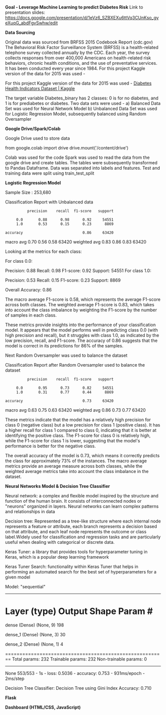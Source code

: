 

**Goal -  Leverage Machine Learning to predict Diabetes Risk**
Link to presentation slides: https://docs.google.com/presentation/d/1eVz6_SZBXEXu6ttVq3CUnKso_gyeXuqG_abdFgvSwhw/edit

**Data Sourcing**

Original data was sourced from BRFSS 2015 Codebook Report (cdc.gov)
The Behavioral Risk Factor Surveillance System (BRFSS) is a health-related telephone survey collected annually by the CDC. Each year, the survey collects responses from over 400,000 Americans on health-related risk behaviors, chronic health conditions, and the use of preventative services. It has been conducted every year since 1984. 
For this project Kaggle version of the data for 2015 was used - 


For this project Kaggle version of the data for 2015 was used - 
[Diabetes Health Indicators Dataset | Kaggle](https://www.kaggle.com/datasets/alexteboul/diabetes-health-indicators-dataset?select=diabetes_binary_health_indicators_BRFSS2015.csv)

The target variable Diabetes_binary has 2 classes: 0 is for no diabetes, and 1 is for prediabetes or diabetes.
Two data sets were used -
a) Balanced Data Set was used for Neural Network Model
b) Unbalanced Data Set was used for Logistic Regression Model, subsequently balanced using Random Oversampler


**Google Drive/Spark/Colab**

Google Drive used to store data

from google.colab import drive
drive.mount('/content/drive')

Colab was used for the code
Spark was used to read the data from the google drive and create tables.
The tables were subsequently transformed to Pandas Dataframe.
Data was separated into labels and features.
Test and training data were split using train_test_split


**Logistic Regression Model**

Sample Size : 253,680

Classification Report with Unbalanced data 

              precision    recall  f1-score   support

         0.0       0.88      0.98      0.92     54551
         1.0       0.53      0.15      0.23      8869

    accuracy                           0.86     63420
   macro avg       0.70      0.56      0.58     63420
weighted avg       0.83      0.86      0.83     63420

Looking at the metrics for each class:

For class 0.0:

Precision: 0.88 Recall: 0.98 F1-score: 0.92 Support: 54551 For class 1.0:

Precision: 0.53 Recall: 0.15 F1-score: 0.23 Support: 8869

Overall Accuracy: 0.86

The macro average F1-score is 0.58, which represents the average F1-score across both classes. The weighted average F1-score is 0.83, which takes into account the class imbalance by weighting the F1-score by the number of samples in each class.

These metrics provide insights into the performance of your classification model. It appears that the model performs well in predicting class 0.0 (with high precision and recall), but it struggles with class 1.0, as indicated by the low precision, recall, and F1-score. The accuracy of 0.86 suggests that the model is correct in its predictions for 86% of the samples.

Next Random Oversampler was used to balance the dataset 

Classification Report after Random Oversampler used to balance the dataset

              precision    recall  f1-score   support

         0.0       0.95      0.73      0.82     54551
         1.0       0.31      0.77      0.44      8869

    accuracy                           0.73     63420
   macro avg       0.63      0.75      0.63     63420
weighted avg       0.86      0.73      0.77     63420


These metrics indicate that the model has a relatively high precision for class 0 (negative class) but a low precision for class 1 (positive class). It has a higher recall for class 1 compared to class 0, indicating that it is better at identifying the positive class. The F1-score for class 0 is relatively high, while the F1-score for class 1 is lower, suggesting that the model's performance is better for the negative class.

The overall accuracy of the model is 0.73, which means it correctly predicts the class for approximately 73% of the instances. The macro average metrics provide an average measure across both classes, while the weighted average metrics take into account the class imbalance in the dataset.

  
**Neural Networks Model & Decision Tree Classifier**

Neural network: a complex and flexible model inspired by the structure and function of the human brain. It consists of interconnected nodes or "neurons" organized in layers. Neural networks can learn complex patterns and relationships in data

Decision tree: Represented as a tree-like structure where each internal node represents a feature or attribute, each branch represents a decision based on that attribute, and each leaf node represents the outcome or class label.Widely used for classification and regression tasks and are particularly useful when dealing with categorical or discrete data.

Keras Tuner: a library that provides tools for hyperparameter tuning in Keras, which is a popular deep learning framework

Keras Tuner Search: functionality within Keras Tuner that helps in performing an automated search for the best set of hyperparameters for a given model

Model: "sequential"
_________________________________________________________________
 Layer (type)                Output Shape              Param #   
========================================================
 dense (Dense)               (None, 9)                 198       
                                                                 
 dense_1 (Dense)             (None, 3)                 30        
                                                                 
 dense_2 (Dense)             (None, 1)                 4         
                                                                 
========================================================
Total params: 232
Trainable params: 232
Non-trainable params: 0
_________________________________________________________________
None
553/553 - 1s - loss: 0.5036 - accuracy: 0.753 - 931ms/epoch - 2ms/step

Decision Tree Classifier: Decision Tree using Gini Index
Accuracy: 0.710


**Flask**






**Dashboard (HTML/CSS, JavaScript)**

